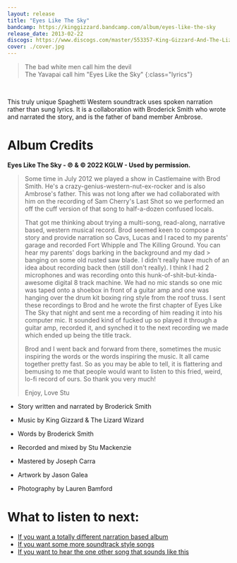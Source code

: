 ```yaml
---
layout: release
title: "Eyes Like The Sky"
bandcamp: https://kinggizzard.bandcamp.com/album/eyes-like-the-sky
release_date: 2013-02-22
discogs: https://www.discogs.com/master/553357-King-Gizzard-And-The-Lizard-Wizard-Eyes-Like-The-Sky
cover: ./cover.jpg
---
```


> The bad white men call him the devil  
> The Yavapai call him "Eyes Like the Sky"
{:class="lyrics"}

<br>

This truly unique Spaghetti Western soundtrack uses spoken narration rather than sung lyrics. It is a collaboration with Broderick Smith who wrote and narrated the story, and is the father of band member Ambrose.

# Album Credits

**Eyes Like The Sky - ℗ & © 2022 KGLW - Used by permission.**

> Some time in July 2012 we played a show in Castlemaine with Brod Smith. He's a crazy-genius-western-nut-ex-rocker and is also Ambrose's father. This was not long after we had collaborated with him on the recording of Sam Cherry's Last Shot so we performed an off the cuff version of that song to half-a-dozen confused locals.  
>  
> That got me thinking about trying a multi-song, read-along, narrative based, western musical record. Brod seemed keen to compose a story and provide narration so Cavs, Lucas and I raced to my parents' garage and recorded Fort Whipple and The Killing Ground. You can hear my parents' dogs barking in the background and my dad  > banging on some old rusted saw blade. I didn't really have much of an idea about recording back then (still don't really). I think I had 2 microphones and was recording onto this hunk-of-shit-but-kinda-awesome digital 8 track machine. We had no mic stands so one mic was taped onto a shoebox in front of a guitar amp and one was hanging over the drum kit boxing ring style from the roof truss. I sent these recordings to Brod and he wrote the first chapter of Eyes Like The Sky that night and sent me a recording of him reading it into his computer mic. It sounded kind of fucked up so played it through a guitar amp, recorded it, and synched it to the next recording we made which ended up being the title track.  
>  
> Brod and I went back and forward from there, sometimes the music inspiring the words or the words inspiring the music. It all came together pretty fast. So as you may be able to tell, it is flattering and bemusing to me that people would want to listen to this fried, weird, lo-fi record of ours. So thank you very much!  
>  
> Enjoy, Love Stu  

* Story written and narrated by Broderick Smith
* Music by King Gizzard & The Lizard Wizard 
* Words by Broderick Smith 

* Recorded and mixed by Stu Mackenzie
* Mastered by Joseph Carra
* Artwork by Jason Galea
* Photography by Lauren Bamford

# What to listen to next:

*   [If you want a totally different narration based album](../murder-of-the-universe)
*   [If you want some more soundtrack style songs](../oddments)
*   [If you want to hear the one other song that sounds like this](../12-bar-bruise)
